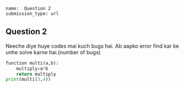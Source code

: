 ```ngMeta
name:  Question 2 
submission_type: url
```
## Question 2

Neeche diye huye codes mai kuch bugs hai. Ab aapko error find kar ke unhe solve karne hai.(number of bugs)


```python
function multi(a,b):
    multiply=a*b
    return multiply
print(multi(3,4))
 ```



